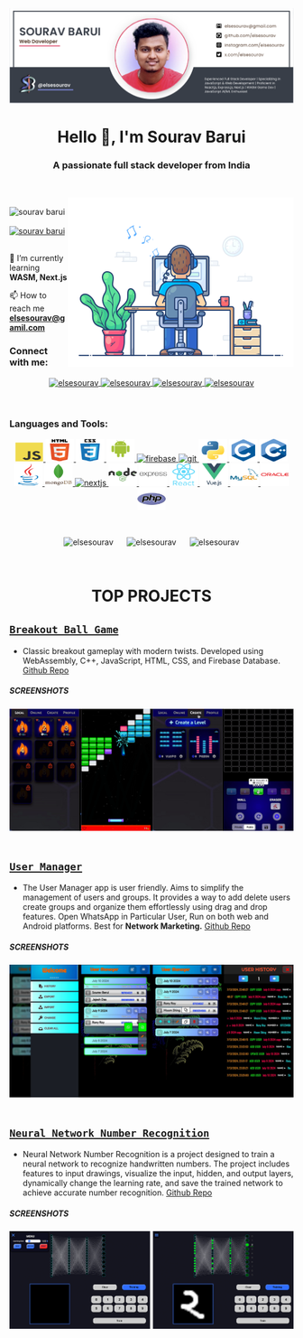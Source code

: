 ![Example 1](https://github.com/elsesourav/elsesourav/blob/main/bg.png)

<h1 align="center"> Hello 👋, I'm Sourav Barui</h1>
<h3 align="center">A passionate full stack developer from India</h3>

   <br />
<p align="center">
   <div>
      <img align="right" alt="Coding" width="400" src="https://github.com/elsesourav/elsesourav/blob/main/bg1.gif?raw=true">
   </div>
   <br />

   <div align="left">
   <img src="https://komarev.com/ghpvc/?username=elsesourav&label=Profile%20views&color=0e75b6&style=flat" alt="sourav barui" />
   <br />
   <br />
   <a href="https://x.com/elsesourav" target="blank">
      <img src="https://img.shields.io/twitter/follow/elsesourav?logo=x&style=for-the-badge" alt="sourav barui">
   </a>
   <br />
   <br />

   🌱 I’m currently learning **WASM, Next.js**

   📫 How to reach me **elsesourav@gamil.com**

   ### Connect with me:
   <div align="center">
      <a href="https://twitter.com/elsesourav" target="blank">
         <img align="center" src="https://raw.githubusercontent.com/rahuldkjain/github-profile-readme-generator/master/src/images/icons/Social/twitter.svg" alt="elsesourav" height="30" width="50"/>
      </a>
      <a href="https://linkedin.com/in/elsesourav" target="blank">
         <img align="center" src="https://raw.githubusercontent.com/rahuldkjain/github-profile-readme-generator/master/src/images/icons/Social/linked-in-alt.svg" alt="elsesourav" height="30" width="50"/>
      </a>
      <a href="https://fb.com/elsesourav" target="blank">
         <img align="center" src="https://raw.githubusercontent.com/rahuldkjain/github-profile-readme-generator/master/src/images/icons/Social/facebook.svg" alt="elsesourav" height="30" width="50"/>
      </a>
      <a href="https://instagram.com/elsesourav" target="blank">
         <img align="center" src="https://raw.githubusercontent.com/rahuldkjain/github-profile-readme-generator/master/src/images/icons/Social/instagram.svg" alt="elsesourav" height="30" width="50"/>
      </a>
   </div>
   </div>
</p>
<br />

### Languages and Tools:
<p align="center">
   <a href="https://developer.mozilla.org/en-US/docs/Web/JavaScript" target="_blank" rel="noreferrer"> 
      <img src="https://raw.githubusercontent.com/devicons/devicon/master/icons/javascript/javascript-original.svg" alt="javascript" width="50" height="34"/> 
   </a>
   <a href="https://www.w3.org/html/" target="_blank" rel="noreferrer"> 
      <img src="https://raw.githubusercontent.com/devicons/devicon/master/icons/html5/html5-original-wordmark.svg" alt="html5" width="50" height="40"/> 
   </a>
   <a href="https://www.w3schools.com/css/" target="_blank" rel="noreferrer"> 
      <img src="https://raw.githubusercontent.com/devicons/devicon/master/icons/css3/css3-original-wordmark.svg" alt="css3" width="50" height="40"/> 
   </a>
   <a href="https://developer.android.com" target="_blank" rel="noreferrer">
      <img src="https://raw.githubusercontent.com/devicons/devicon/master/icons/android/android-original-wordmark.svg" alt="android" width="50" height="40"/>
   </a>
   <a href="https://firebase.google.com/" target="_blank" rel="noreferrer"> 
      <img src="https://www.vectorlogo.zone/logos/firebase/firebase-icon.svg" alt="firebase" width="50" height="40"/> 
   </a>
   <a href="https://git-scm.com/" target="_blank" rel="noreferrer"> 
      <img src="https://www.vectorlogo.zone/logos/git-scm/git-scm-icon.svg" alt="git" width="50" height="40"/> 
   </a>
   <a href="https://www.python.org" target="_blank" rel="noreferrer"> 
      <img src="https://raw.githubusercontent.com/devicons/devicon/master/icons/python/python-original.svg" alt="python" width="50" height="40"/> 
   </a>
   <a href="https://www.cprogramming.com/" target="_blank" rel="noreferrer">
      <img src="https://raw.githubusercontent.com/devicons/devicon/master/icons/c/c-original.svg" alt="c" width="50" height="40"/> 
   </a>
   <a href="https://www.w3schools.com/cpp/" target="_blank" rel="noreferrer"> 
      <img src="https://raw.githubusercontent.com/devicons/devicon/master/icons/cplusplus/cplusplus-original.svg" alt="cplusplus" width="50" height="40"/> 
   </a>
   <a href="https://www.java.com" target="_blank" rel="noreferrer"> 
      <img src="https://raw.githubusercontent.com/devicons/devicon/master/icons/java/java-original.svg" alt="java" width="50" height="40"/> 
   </a>
   <a href="https://www.mongodb.com/" target="_blank" rel="noreferrer"> 
      <img src="https://raw.githubusercontent.com/devicons/devicon/master/icons/mongodb/mongodb-original-wordmark.svg" alt="mongodb" width="50" height="40"/> 
   </a>
   <a href="https://nextjs.org/" target="_blank" rel="noreferrer"> 
      <img src="https://cdn.worldvectorlogo.com/logos/nextjs-2.svg" alt="nextjs" width="50" height="40"/> 
   </a>
   <a href="https://nodejs.org" target="_blank" rel="noreferrer"> 
      <img src="https://raw.githubusercontent.com/devicons/devicon/master/icons/nodejs/nodejs-original-wordmark.svg" alt="nodejs" width="50" height="40"/> 
   </a>
   <a href="https://expressjs.com" target="_blank" rel="noreferrer"> 
      <img src="https://raw.githubusercontent.com/devicons/devicon/master/icons/express/express-original-wordmark.svg" alt="express" width="50" height="40"/> 
   </a>
   <a href="https://reactjs.org/" target="_blank" rel="noreferrer"> 
      <img src="https://raw.githubusercontent.com/devicons/devicon/master/icons/react/react-original-wordmark.svg" alt="react" width="50" height="40"/> 
   </a>
   <a href="https://vuejs.org/" target="_blank" rel="noreferrer"> 
      <img src="https://raw.githubusercontent.com/devicons/devicon/master/icons/vuejs/vuejs-original-wordmark.svg" alt="vuejs" width="50" height="40"/>
   </a>
   <a href="https://www.mysql.com/" target="_blank" rel="noreferrer"> 
      <img src="https://raw.githubusercontent.com/devicons/devicon/master/icons/mysql/mysql-original-wordmark.svg" alt="mysql" width="50" height="40"/> 
   </a>
   <a href="https://www.oracle.com/" target="_blank" rel="noreferrer"> 
      <img src="https://raw.githubusercontent.com/devicons/devicon/master/icons/oracle/oracle-original.svg" alt="oracle" width="50" height="40"/> 
   </a>
   <a href="https://www.php.net" target="_blank" rel="noreferrer"> 
      <img src="https://raw.githubusercontent.com/devicons/devicon/master/icons/php/php-original.svg" alt="php" width="50" height="40"/> 
   </a>
</p>
<br />

<p align="center">
<img src="https://github-readme-stats.vercel.app/api/top-langs?username=elsesourav&show_icons=true&locale=en&layout=compact" alt="elsesourav" height="110"/>
&nbsp;&nbsp;&nbsp;&nbsp;
<img src="https://github-readme-stats.vercel.app/api?username=elsesourav&show_icons=true&locale=en" alt="elsesourav" height="110"/>
&nbsp;&nbsp;&nbsp;&nbsp;
<img  src="https://github-readme-streak-stats.herokuapp.com/?user=elsesourav&" alt="elsesourav" height="110"/>
</p>
<br />

<h1 align="center">TOP PROJECTS</h1>

## [**`Breakout Ball Game`**](https://elsesourav.github.io/breakout-ball/)
- Classic breakout gameplay with modern twists. Developed using WebAssembly, C++, JavaScript, HTML, CSS, and Firebase Database. [Github Repo](https://github.com/elsesourav/breakout-ball)
##### SCREENSHOTS
![image](./BreakoutBallGame.png)
<br />
<br />

## [**`User Manager`**](https://elsesourav.github.io/user-manager/)
- The User Manager app is user friendly. Aims to simplify the management of users and groups. It provides a way to add delete users create groups and organize them effortlessly using drag and drop features. Open WhatsApp in Particular User, Run on both web and Android platforms. Best for **Network Marketing.** [Github Repo](https://github.com/elsesourav/user-manager/)
##### SCREENSHOTS
![image](./UserManager.png)
<br />
<br />

## [**`Neural Network Number Recognition`**](https://elsesourav.github.io/nn-number-rec/)
- Neural Network Number Recognition is a project designed to train a neural network to recognize handwritten numbers. The project includes features to input drawings, visualize the input, hidden, and output layers, dynamically change the learning rate, and save the trained network to achieve accurate number recognition. [Github Repo](https://github.com/elsesourav/nn-number-rec/)
##### SCREENSHOTS
![image](./NN_NUM_REC.png)

